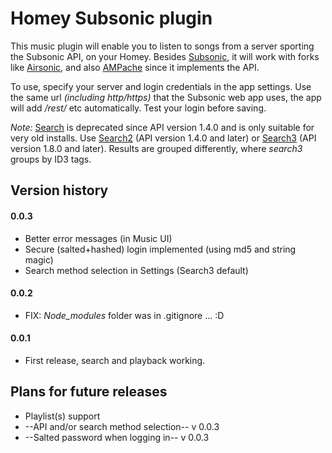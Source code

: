 # Homey Subsonic plugin

This music plugin will enable you to listen to songs from a server sporting the Subsonic API, on your Homey.
Besides [Subsonic](http://www.subsonic.org/), it will work with forks like [Airsonic](https://airsonic.github.io/), and also [AMPache](http://ampache.org/) since it implements the API.

To use, specify your server and login credentials in the app settings. Use the same url *(including http/https)* that the Subsonic web app uses, the app will add */rest/* etc automatically. Test your login before saving.

*Note:* [Search](http://www.subsonic.org/pages/api.jsp#search) is deprecated since API version 1.4.0 and is only suitable for very old installs. Use [Search2](http://www.subsonic.org/pages/api.jsp#search2) (API version 1.4.0 and later) or [Search3](http://www.subsonic.org/pages/api.jsp#search3) (API version 1.8.0 and later). Results are grouped differently, where *search3* groups by ID3 tags.

## Version history
#### 0.0.3
* Better error messages (in Music UI)
* Secure (salted+hashed) login implemented (using md5 and string magic)
* Search method selection in Settings (Search3 default)
#### 0.0.2
* FIX: *Node_modules* folder was in .gitignore ... :D
#### 0.0.1
* First release, search and playback working.

## Plans for future releases
* Playlist(s) support
* --API and/or search method selection-- v 0.0.3
* --Salted password when logging in-- v 0.0.3

